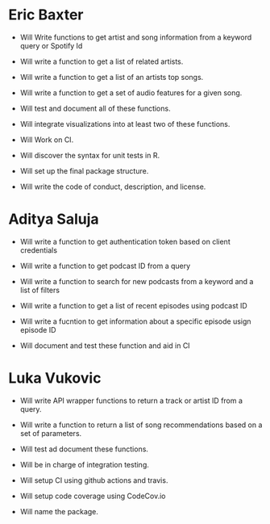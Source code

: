 # Eric Baxter

- Will Write functions to get artist and song information from a keyword query or Spotify Id

- Will write a function to get a list of related artists. 

- Will write a function to get a list of an artists top songs. 

- Will write a function to get a set of audio features for a given song. 

- Will test and document all of these functions. 

- Will integrate visualizations into at least two of these functions.

- Will Work on CI.

- Will discover the syntax for unit tests in R.

- Will set up the final package structure.

- Will write the code of conduct, description, and license.


# Aditya Saluja

- Will write a function to get authentication token based on client credentials 

- Will write a function to get podcast ID from a query 

- Will write a function to search for new podcasts from a keyword and a list of filters  

- Will write a function to get a list of recent episodes using podcast ID

- Will write a fucntion to get information about a specific episode usign episode ID

- Will document and test these function and aid in CI

# Luka Vukovic

- Will write API wrapper functions to return a track or artist ID from a query.

- Will write a function to return a list of song recommendations based on a set of parameters. 
- Will test ad document these functions. 

- Will be in charge of integration testing.

- Will setup CI using github actions and travis.

- Will setup code coverage using CodeCov.io

- Will name the package.
